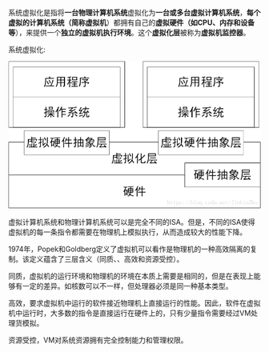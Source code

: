 系统虚拟化是指将**一台物理计算机系统**虚拟化为**一台或多台虚拟计算机系统**，**每个虚拟的计算机系统（简称虚拟机**）都拥有自己的**虚拟硬件（如CPU、内存和设备等**），来提供一个**独立的虚拟机执行环境**。这个**虚拟化层**被称为**虚拟机监控器**。

系统虚拟化:

![config](./images/2.jpeg)

虚拟计算机系统和物理计算机系统可以是完全不同的ISA。但是，不同的ISA使得虚拟机的每一条指令都需要在物理机上模拟执行，从而造成较大的性能下降。

1974年，Popek和Goldberg定义了虚拟机可以看作是物理机的一种高效隔离的复制。该定义蕴含了三层含义（同质、、高效和资源受控）。

同质，虚拟机的运行环境和物理机的环境在本质上需要是相同的，但是在表现上能够有一定的差异。如核数可以不一样，但处理器必须是同一种基本类型。

高效，要求虚拟机中运行的软件接近物理机上直接运行的性能。因此，软件在虚拟机中运行时，大多数的指令是直接运行在硬件上的，只有少量指令需要经过VM处理货模拟。

资源受控，VM对系统资源拥有完全控制能力和管理权限。

